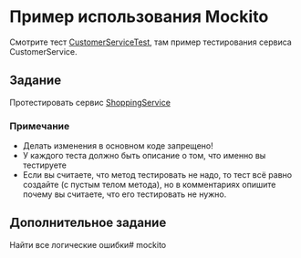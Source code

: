 # Пример использования Mockito

Смотрите тест [CustomerServiceTest](src/test/java/customer/CustomerServiceTest.java), там пример тестирования сервиса CustomerService.

## Задание

Протестировать сервис [ShoppingService](src/main/java/shopping/ShoppingService.java)

### Примечание

* Делать изменения в основном коде запрещено!
* У каждого теста должно быть описание о том, что именно вы тестируете
* Если вы считаете, что метод тестировать не надо, то тест всё равно создайте (с пустым телом метода), но в комментариях опишите почему вы считаете, что его тестировать не нужно.

## Дополнительное задание

Найти все логические ошибки#   m o c k i t o  
 